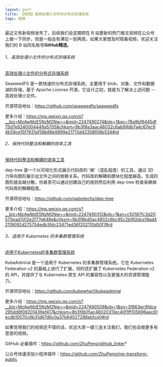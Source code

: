 ```yaml
---
layout: post
title: 【视频】高效处理小文件的分布式存储系统
tags: 视频
---
```


最近又有新视频发布了，后续我们会定期把在 B 站更新的热门推文视频在公众号上做一下同步，但是一般会有滞后一到两周，如果大家想及时观看视频，欢迎关注我们的 B 站同名账号**GitHub精选**。

######  1、高效处理小文件的分布式存储系统

[高效处理小文件的分布式存储系统](https://www.bilibili.com/video/BV1ry411a7zy/)

SeaweedFS 是一款快速的分布式存储系统，主要用于 blob、对象、文件和数据湖的存储。基于 Apache License 开源，它设计之初，就是为了解决上述问题 -- 高效处理小文件。

开源项目地址：https://github.com/seaweedfs/seaweedfs

更多介绍：https://mp.weixin.qq.com/s?__biz=MzAwMzE5NzM2Nw==&mid=2247490274&idx=1&sn=78a9bf9445df75d7e9240004449a5705&chksm=9b3f8a3aac48032c6ab99db7a4c67ec94b58ce15f7631af58b88e9899e21713d42308f08b534#rd

###### 2、保持代码整洁和解耦的效率工具

[保持代码整洁和解耦的效率工具](https://www.bilibili.com/video/BV1bs421w7NM/)

dep-tree 是一个以可视化形式展示代码库的 '熵'（混乱程度）的工具，通过 3D 力导向图形展示出文件之间的依赖关系。代码库的解耦和模块化程度越高，生成的图形就会越分散。你甚至可以通过创建自己的规则然后利用 dep-tree 检查来确保代码库的解耦程度。

开源项目地址：https://github.com/gabotechs/dep-tree

更多介绍：https://mp.weixin.qq.com/s?__biz=MzAwMzE5NzM2Nw==&mid=2247490312&idx=1&sn=c50187fc3d20570ead7d12e2f77e648e&chksm=9b3f8bd0ac4802c6bc95c2b192dce18ad42119092d275754edb3fdc23471ed36f202110d50f7#rd

###### 3、适用于 Kubernetes 的多集群管理系统

[适用于Kubernetes的多集群管理系统](https://www.bilibili.com/video/BV14T421U79z/)

KubeAdmiral 是一个适用于 Kubernetes 的多集群管理系统。它在 Kubernetes Federation v2 的基础上进行了扩展，同时还扩展了 Kubernetes Federation v2 的 API，并提供了与 Kubernetes 原生 API 的兼容性以及更强大的资源管理能力。

开源项目地址：https://github.com/kubewharf/kubeadmiral

更多介绍：https://mp.weixin.qq.com/s?__biz=MzAwMzE5NzM2Nw==&mid=2247490509&idx=1&sn=3f863ec9fdca295dd8f09201439ef417&chksm=9b3f8b15ac48020311ec40f1ff105696aec81ecdb10570c6b31d67d6c0a37b64027288eb1ce0#rd

如果觉得我们的视频还不错的话，欢迎大家一键三连关注我们，我们也会做更多有意思的视频。

GitHub 必备插件：https://github.com/ZhuPeng/github_linker*

公众号快速添加小程序插件：https://github.com/ZhuPeng/mp-transform-public